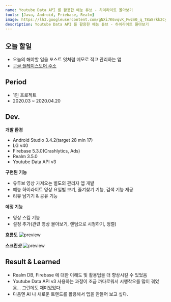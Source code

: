 ```yaml
---
name: Youtube Data API 를 활용한 예능 튜브 - 하이라이트 몰아보기
tools: [Java, Android, Friebase, Realm]
image: https://lh3.googleusercontent.com/gNXi7K6vqvK_Pwzm0_q_T8a8rkk2Cy5Lm8U9Tok6Bz1gtNNcJqce1brAeaFI2gA0JzF9=s360-rw
description: Youtube Data API 를 활용한 예능 튜브 - 하이라이트 몰아보기
---
```


## 오늘 할일
- 오늘의 해야할 일을 포스트 잇처럼 메모로 적고 관리하는 앱
- [구글 플레이스토어 주소](https://play.google.com/store/apps/details?id=com.js.kcomictube)


## Period
- 1인 프로젝트
- 2020.03 ~ 2020.04.20

## Dev.
**개발 환경**
- Android Studio 3.4.2(target 28 min 17)
- LG v40
- Firebase 5.3.0(Crashlytics, Ads)
- Realm 3.5.0
- Youtube Data API v3

**구현된 기능**
- 유투브 영상 가져오는 별도의 관리자 앱 개발
- 예능 하이라이트 영상 요일별 보기, 즐겨찾기 기능, 검색 기능 제공
- 리뷰 남기기 & 공유 기능

**예정 기능**
- 영상 스킵 기능
- 설정 추가(관련 영상 몰아보기, 랜덤으로 시청하기, 정렬)


**흐름도**
![preview](https://i.imgur.com/9XwBSir.png)

**스크린샷**
![preview](https://i.imgur.com/iSv9Dqa.png)


## Result & Learned
- Realm DB, Firebase 에 대한 이해도 및 활용법을 더 향상시킬 수 있었음
- Youtube Data API v3 사용하는 과정이 조금 까다로워서 시행착오를 많이 겪었음... 그런데도 재미있었다.
- 다음엔 AI 나 새로운 트렌드를 활용해서 앱을 만들어 보고 싶다.